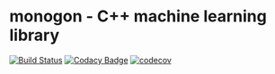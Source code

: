 # monogon - C++ machine learning library

[![Build Status](https://app.travis-ci.com/mmpaszkowski/monogon.svg?branch=master)](https://app.travis-ci.com/mmpaszkowski/monogon)
[![Codacy Badge](https://app.codacy.com/project/badge/Grade/c67f0bfe492e49f39aa9f4905a2dd157)](https://www.codacy.com/gh/mmpaszkowski/monogon/dashboard?utm_source=github.com&amp;utm_medium=referral&amp;utm_content=mmpaszkowski/monogon&amp;utm_campaign=Badge_Grade)
[![codecov](https://codecov.io/gh/mmpaszkowski/monogon/branch/master/graph/badge.svg?token=LP5IJIYLII)](https://codecov.io/gh/mmpaszkowski/monogon)
